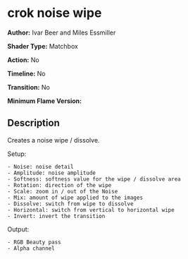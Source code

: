# crok noise wipe

**Author:** Ivar Beer and Miles Essmiller

**Shader Type:** Matchbox

**Action:** No

**Timeline:** No

**Transition:** No

**Minimum Flame Version:** 


## Description
Creates a noise wipe / dissolve.

Setup:

    - Noise: noise detail
    - Amplitude: noise amplitude
    - Softness: softness value for the wipe / dissolve area
    - Rotation: direction of the wipe
    - Scale: zoom in / out of the Noise
    - Mix: amount of wipe applied to the images
    - Dissolve: switch from wipe to dissolve
    - Horizontal: switch from vertical to horizontal wipe
    - Invert: invert the transition

Output:

    - RGB Beauty pass
    - Alpha channel
